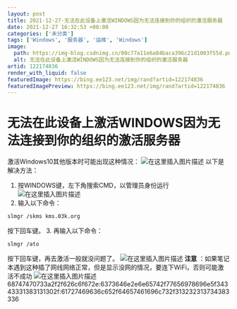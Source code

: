 ```yaml
---
layout: post
title: 2021-12-27-无法在此设备上激活WINDOWS因为无法连接到你的组织的激活服务器
date: 2021-12-27 16:32:53 +08:00
categories: ['未分类']
tags: ['Windows', '服务器', '运维', 'Windows']
image:
  path: https://img-blog.csdnimg.cn/00c77a11e6a84baca396c21d1003f55d.png?x-oss-process&#61;image/watermark,type_d3F5LXplbmhlaQ,shadow_50,text_Q1NETiBAQW5kemg&#61;,size_20,color_FFFFFF,t_70,g_se,x_16
  alt: 无法在此设备上激活WINDOWS因为无法连接到你的组织的激活服务器
artid: 122174836
render_with_liquid: false
featuredImage: https://bing.ee123.net/img/rand?artid=122174836
featuredImagePreview: https://bing.ee123.net/img/rand?artid=122174836
---
```


# 无法在此设备上激活WINDOWS因为无法连接到你的组织的激活服务器
激活Windows10其他版本时可能出现这种情况：
![在这里插入图片描述](https://i-blog.csdnimg.cn/blog\_migrate/a60986617f1732ca1888db727b35a394.png#pic\_center)
以下是解决方法：
1. 按WINDOWS键，左下角搜索CMD，以管理员身份运行
![在这里插入图片描述](https://i-blog.csdnimg.cn/blog\_migrate/efce57a0aedc370ec3a4873868f4ca2f.png#pic\_center)
2. 输入以下命令：
```bash
slmgr /skms kms.03k.org
```
按下回车键。
3. 再输入以下命令：
```bash
slmgr /ato
```
按下回车键，再去激活一般就没问题了。
![在这里插入图片描述](https://i-blog.csdnimg.cn/blog\_migrate/a77c6058d2f394e4630b6828637567fc.png#pic\_center)
**注意**
：如果笔记本遇到这种插了网线网络正常，但是显示没网的情况，要连下WiFi，否则可能激活不成功
![在这里插入图片描述](https://i-blog.csdnimg.cn/blog\_migrate/2f7ef97e226dfe5ba0e87696c4c48bda.png#pic\_center)
68747470733a2f2f626c6f672e:6373646e2e6e65742f77656978696e5f34343331383131302f:61727469636c652f64657461696c732f313232313734383336